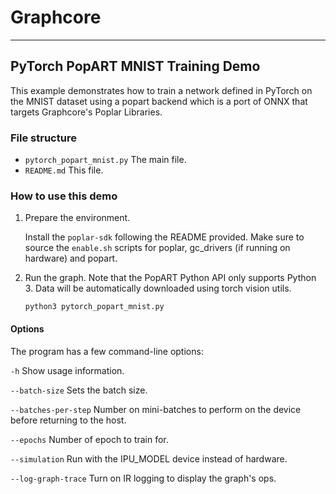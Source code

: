 # Graphcore

---
## PyTorch PopART MNIST Training Demo

This example demonstrates how to train a network defined in PyTorch on the MNIST dataset using a popart backend which is a port of ONNX that targets Graphcore's Poplar Libraries.

### File structure

* `pytorch_popart_mnist.py` The main file.
* `README.md` This file.

### How to use this demo

1) Prepare the environment.

   Install the `poplar-sdk` following the README provided. Make sure to source the `enable.sh`
    scripts for poplar, gc_drivers (if running on hardware) and popart.


2) Run the graph. Note that the PopART Python API only supports Python 3.
Data will be automatically downloaded using torch vision utils.

       python3 pytorch_popart_mnist.py

#### Options
The program has a few command-line options:

`-h` Show usage information.

`--batch-size`        Sets the batch size.

`--batches-per-step`  Number on mini-batches to perform on the device before returning to the host.

`--epochs`            Number of epoch to train for.

`--simulation`        Run with the IPU_MODEL device instead of hardware.

`--log-graph-trace`   Turn on IR logging to display the graph's ops.


